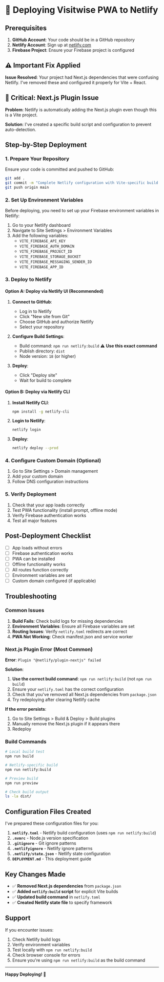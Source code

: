 # 🚀 Deploying Visitwise PWA to Netlify

## Prerequisites

1. **GitHub Account**: Your code should be in a GitHub repository
2. **Netlify Account**: Sign up at [netlify.com](https://netlify.com)
3. **Firebase Project**: Ensure your Firebase project is configured

## ⚠️ Important Fix Applied

**Issue Resolved**: Your project had Next.js dependencies that were confusing Netlify. I've removed these and configured it properly for Vite + React.

## 🚨 Critical: Next.js Plugin Issue

**Problem**: Netlify is automatically adding the Next.js plugin even though this is a Vite project.

**Solution**: I've created a specific build script and configuration to prevent auto-detection.

## Step-by-Step Deployment

### 1. Prepare Your Repository

Ensure your code is committed and pushed to GitHub:

```bash
git add .
git commit -m "Complete Netlify configuration with Vite-specific build script"
git push origin main
```

### 2. Set Up Environment Variables

Before deploying, you need to set up your Firebase environment variables in Netlify:

1. Go to your Netlify dashboard
2. Navigate to Site Settings > Environment Variables
3. Add the following variables:
   - `VITE_FIREBASE_API_KEY`
   - `VITE_FIREBASE_AUTH_DOMAIN`
   - `VITE_FIREBASE_PROJECT_ID`
   - `VITE_FIREBASE_STORAGE_BUCKET`
   - `VITE_FIREBASE_MESSAGING_SENDER_ID`
   - `VITE_FIREBASE_APP_ID`

### 3. Deploy to Netlify

#### Option A: Deploy via Netlify UI (Recommended)

1. **Connect to GitHub**:

   - Log in to Netlify
   - Click "New site from Git"
   - Choose GitHub and authorize Netlify
   - Select your repository

2. **Configure Build Settings**:

   - Build command: `npm run netlify:build` ⚠️ **Use this exact command**
   - Publish directory: `dist`
   - Node version: `18` (or higher)

3. **Deploy**:

   - Click "Deploy site"
   - Wait for build to complete

#### Option B: Deploy via Netlify CLI

1. **Install Netlify CLI**:

   ```bash
   npm install -g netlify-cli
   ```

2. **Login to Netlify**:

   ```bash
   netlify login
   ```

3. **Deploy**:

   ```bash
   netlify deploy --prod
   ```

### 4. Configure Custom Domain (Optional)

1. Go to Site Settings > Domain management
2. Add your custom domain
3. Follow DNS configuration instructions

### 5. Verify Deployment

1. Check that your app loads correctly
2. Test PWA functionality (install prompt, offline mode)
3. Verify Firebase authentication works
4. Test all major features

## Post-Deployment Checklist

- [ ] App loads without errors
- [ ] Firebase authentication works
- [ ] PWA can be installed
- [ ] Offline functionality works
- [ ] All routes function correctly
- [ ] Environment variables are set
- [ ] Custom domain configured (if applicable)

## Troubleshooting

### Common Issues

1. **Build Fails**: Check build logs for missing dependencies
2. **Environment Variables**: Ensure all Firebase variables are set
3. **Routing Issues**: Verify `netlify.toml` redirects are correct
4. **PWA Not Working**: Check manifest.json and service worker

### Next.js Plugin Error (Most Common)

**Error**: `Plugin "@netlify/plugin-nextjs" failed`

**Solution**:

1. **Use the correct build command**: `npm run netlify:build` (not `npm run build`)
2. Ensure your `netlify.toml` has the correct configuration
3. Check that you've removed all Next.js dependencies from `package.json`
4. Try redeploying after clearing Netlify cache

**If the error persists**:

1. Go to Site Settings > Build & Deploy > Build plugins
2. Manually remove the Next.js plugin if it appears there
3. Redeploy

### Build Commands

```bash
# Local build test
npm run build

# Netlify-specific build
npm run netlify:build

# Preview build
npm run preview

# Check build output
ls -la dist/
```

## Configuration Files Created

I've prepared these configuration files for you:

1. **`netlify.toml`** - Netlify build configuration (uses `npm run netlify:build`)
2. **`.nvmrc`** - Node.js version specification
3. **`.gitignore`** - Git ignore patterns
4. **`.netlifyignore`** - Netlify ignore patterns
5. **`.netlify/state.json`** - Netlify state configuration
6. **`DEPLOYMENT.md`** - This deployment guide

## Key Changes Made

- ✅ **Removed Next.js dependencies** from `package.json`
- ✅ **Added `netlify:build` script** for explicit Vite builds
- ✅ **Updated build command** in `netlify.toml`
- ✅ **Created Netlify state file** to specify framework

## Support

If you encounter issues:

1. Check Netlify build logs
2. Verify environment variables
3. Test locally with `npm run netlify:build`
4. Check browser console for errors
5. Ensure you're using `npm run netlify:build` as the build command

---

**Happy Deploying! 🎉**
